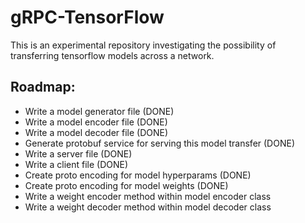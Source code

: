 # gRPC-TensorFlow
This is an experimental repository investigating the possibility of transferring tensorflow models across a network. 
## Roadmap:
- Write a model generator file (DONE)
- Write a model encoder file (DONE)
- Write a model decoder file (DONE)
- Generate protobuf service for serving this model transfer (DONE)
- Write a server file (DONE)
- Write a client file (DONE)
- Create proto encoding for model hyperparams (DONE)
- Create proto encoding for model weights (DONE)
- Write a weight encoder method within model encoder class
- Write a weight decoder method within model decoder class